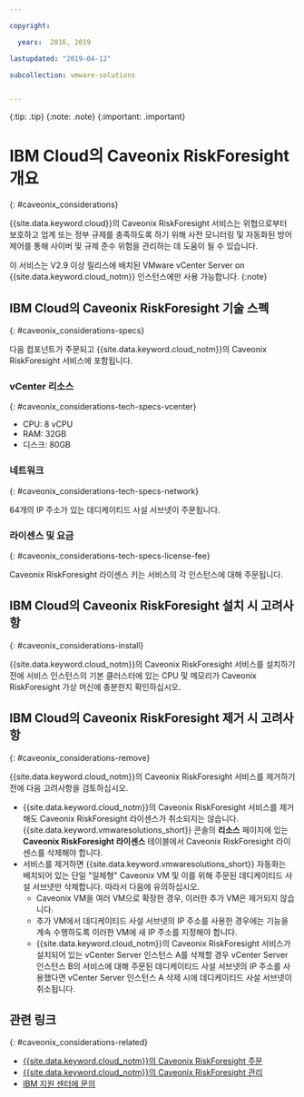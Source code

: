 ```yaml
---

copyright:

  years:  2016, 2019

lastupdated: "2019-04-12"

subcollection: vmware-solutions


---
```


{:tip: .tip}
{:note: .note}
{:important: .important}

# IBM Cloud의 Caveonix RiskForesight 개요
{: #caveonix_considerations}

{{site.data.keyword.cloud}}의 Caveonix RiskForesight 서비스는 위협으로부터 보호하고 업계 또는 정부 규제를 충족하도록 하기 위해 사전 모니터링 및 자동화된 방어 제어를 통해 사이버 및 규제 준수 위험을 관리하는 데 도움이 될 수 있습니다.

이 서비스는 V2.9 이상 릴리스에 배치된 VMware vCenter Server on {{site.data.keyword.cloud_notm}} 인스턴스에만 사용 가능합니다.
{:note}

## IBM Cloud의 Caveonix RiskForesight 기술 스펙
{: #caveonix_considerations-specs}

다음 컴포넌트가 주문되고 {{site.data.keyword.cloud_notm}}의 Caveonix RiskForesight 서비스에 포함됩니다.

### vCenter 리소스
{: #caveonix_considerations-tech-specs-vcenter}

* CPU: 8 vCPU
* RAM: 32GB
* 디스크: 80GB

### 네트워크
{: #caveonix_considerations-tech-specs-network}

64개의 IP 주소가 있는 데디케이티드 사설 서브넷이 주문됩니다.

### 라이센스 및 요금
{: #caveonix_considerations-tech-specs-license-fee}

Caveonix RiskForesight 라이센스 키는 서비스의 각 인스턴스에 대해 주문됩니다.

## IBM Cloud의 Caveonix RiskForesight 설치 시 고려사항
{: #caveonix_considerations-install}

{{site.data.keyword.cloud_notm}}의 Caveonix RiskForesight 서비스를 설치하기 전에 서비스 인스턴스의 기본 클러스터에 있는 CPU 및 메모리가 Caveonix RiskForesight 가상 머신에 충분한지 확인하십시오.

## IBM Cloud의 Caveonix RiskForesight 제거 시 고려사항
{: #caveonix_considerations-remove}

{{site.data.keyword.cloud_notm}}의 Caveonix RiskForesight 서비스를 제거하기 전에 다음 고려사항을 검토하십시오.
* {{site.data.keyword.cloud_notm}}의 Caveonix RiskForesight 서비스를 제거해도 Caveonix RiskForesight 라이센스가 취소되지는 않습니다. {{site.data.keyword.vmwaresolutions_short}} 콘솔의 **리소스** 페이지에 있는 **Caveonix RiskForesight 라이센스** 테이블에서 Caveonix RiskForesight 라이센스를 삭제해야 합니다.
* 서비스를 제거하면 {{site.data.keyword.vmwaresolutions_short}} 자동화는 배치되어 있는 단일 "일체형" Caveonix VM 및 이를 위해 주문된 데디케이티드 사설 서브넷만 삭제합니다. 따라서 다음에 유의하십시오.
   * Caveonix VM을 여러 VM으로 확장한 경우, 이러한 추가 VM은 제거되지 않습니다.
   * 추가 VM에서 데디케이티드 사설 서브넷의 IP 주소를 사용한 경우에는 기능을 계속 수행하도록 이러한 VM에 새 IP 주소를 지정해야 합니다.
   * {{site.data.keyword.cloud_notm}}의 Caveonix RiskForesight 서비스가 설치되어 있는 vCenter Server 인스턴스 A를 삭제할 경우 vCenter Server 인스턴스 B의 서비스에 대해 주문된 데디케이티드 사설 서브넷의 IP 주소를 사용했다면 vCenter Server  인스턴스 A 삭제 시에 데디케이티드 사설 서브넷이 취소됩니다.

## 관련 링크
{: #caveonix_considerations-related}

* [{{site.data.keyword.cloud_notm}}의 Caveonix RiskForesight 주문](/docs/services/vmwaresolutions/services?topic=vmware-solutions-caveonix_ordering)
* [{{site.data.keyword.cloud_notm}}의 Caveonix RiskForesight 관리](/docs/services/vmwaresolutions/services?topic=vmware-solutions-managingcaveonix)
* [IBM 지원 센터에 문의](/docs/services/vmwaresolutions/vmonic?topic=vmware-solutions-trbl_support)
